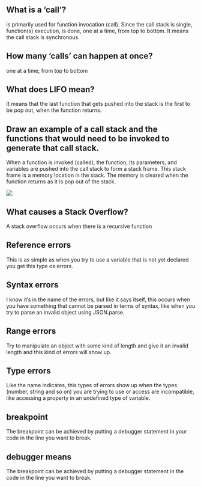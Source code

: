 ## What is a ‘call’?
is primarily used for function invocation (call). Since the call stack is single, function(s) execution, is done, one at a time, from top to bottom. It means the call stack is synchronous.

## How many ‘calls’ can happen at once?
one at a time, from top to bottom

## What does LIFO mean?
It means that the last function that gets pushed into the stack is the first to be pop out, when the function returns.

## Draw an example of a call stack and the functions that would need to be invoked to generate that call stack.
When a function is invoked (called), the function, its parameters, and variables are pushed into the call stack to form a stack frame. This stack frame is a memory location in the stack. The memory is cleared when the function returns as it is pop out of the stack.

![](https://cdn-media-1.freecodecamp.org/images/QgR2uIk7tW0YNz0Xm8g0jAPeRFI0e4sCejsv)


## What causes a Stack Overflow?
A stack overflow occurs when there is a recursive function

## Reference errors
This is as simple as when you try to use a variable that is not yet declared you get this type os errors.


## Syntax errors
I know it’s in the name of the errors, but like it says itself, this occurs when you have something that cannot be parsed in terms of syntax, like when you try to parse an invalid object using JSON.parse.

## Range errors
Try to manipulate an object with some kind of length and give it an invalid length and this kind of errors will show up.

## Type errors
Like the name indicates, this types of errors show up when the types (number, string and so on) you are trying to use or access are incompatible, like accessing a property in an undefined type of variable.
## breakpoint
The breakpoint can be achieved by putting a debugger statement in your code in the line you want to break.

## debugger means
The breakpoint can be achieved by putting a debugger statement in the code in the line you want to break. 
